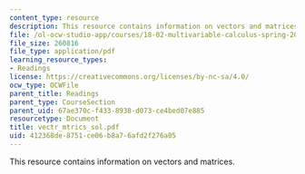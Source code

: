 ```yaml
---
content_type: resource
description: This resource contains information on vectors and matrices.
file: /ol-ocw-studio-app/courses/18-02-multivariable-calculus-spring-2006/412368de8751ce06b8a76afd2f276a05_vectr_mtrics_sol.pdf
file_size: 260816
file_type: application/pdf
learning_resource_types:
- Readings
license: https://creativecommons.org/licenses/by-nc-sa/4.0/
ocw_type: OCWFile
parent_title: Readings
parent_type: CourseSection
parent_uid: 67ae370c-f433-8938-d073-ce4bed07e885
resourcetype: Document
title: vectr_mtrics_sol.pdf
uid: 412368de-8751-ce06-b8a7-6afd2f276a05
---
```

This resource contains information on vectors and matrices.